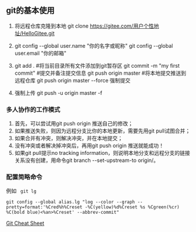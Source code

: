 ## git的基本使用

1. 将远程仓库克隆到本地
  git clone https://gitee.com/用户个性地址/HelloGitee.git

2. git config --global user.name "你的名字或昵称"
   git config --global user.email "你的邮箱"
3. git add . #将当前目录所有文件添加到git暂存区
 git commit -m "my first commit" #提交并备注提交信息
 git push origin master #将本地提交推送到远程仓库  git push origin master --force 强制提交
4. 强制上传
 git push -u origin master -f


### 多人协作的工作模式
1. 首先，可以尝试用git push origin <branch-name>推送自己的修改；
2. 如果推送失败，则因为远程分支比你的本地更新，需要先用git pull试图合并；
3. 如果合并有冲突，则解决冲突，并在本地提交；
4. 没有冲突或者解决掉冲突后，再用git push origin <branch-name>推送就能成功！
5. 如果git pull提示no tracking information，则说明本地分支和远程分支的链接关系没有创建，用命令git branch --set-upstream-to <branch-name> origin/<branch-name>。


### 配置简略命令
例如 ``` git lg``` 

```
git config --global alias.lg "log --color --graph --pretty=format:'%Cred%h%Creset -%C(yellow)%d%Creset %s %Cgreen(%cr) %C(bold blue)<%an>%Creset' --abbrev-commit"
```


[Git Cheat Sheet](https://liaoxuefeng.com/books/git/conclusion/git-cheat-sheet.pdf)